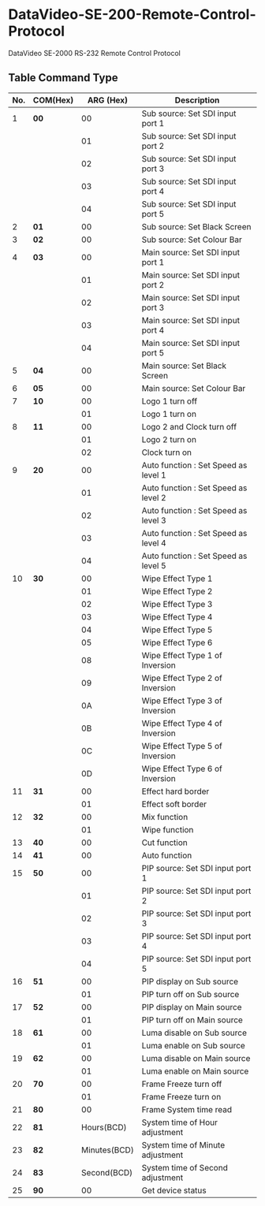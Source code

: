 # DataVideo-SE-200-Remote-Control-Protocol
DataVideo SE-2000 RS-232 Remote Control Protocol

## Table Command Type


| No. | COM(Hex) | ARG (Hex) | Description | 
|--|--|--|--|
| 1 | **00** | 00 | Sub source: Set SDI input port 1 |
|  |  | 01 | Sub source: Set SDI input port 2 |
|  |  | 02 | Sub source: Set SDI input port 3 |
|  |  | 03 | Sub source: Set SDI input port 4 |
|  |  | 04 | Sub source: Set SDI input port 5 |
| 2 | **01** | 00 | Sub source: Set Black Screen |
| 3 | **02** | 00 | Sub source: Set Colour Bar |
| 4 | **03** | 00 | Main source: Set SDI input port 1 | 
|  |  | 01 | Main source: Set SDI input port 2 | 
|  |  | 02 | Main source: Set SDI input port 3 | 
|  |  | 03 | Main source: Set SDI input port 4 | 
|  |  | 04 | Main source: Set SDI input port 5 | 
| 5 | **04** | 00 | Main source: Set Black Screen | 
| 6 | **05** | 00 | Main source: Set Colour Bar | 
| 7 | **10** | 00 |  Logo 1 turn off | 
|  |  | 01 | Logo 1 turn on | 
| 8 | **11** | 00 | Logo 2 and Clock turn off | 
|  |  | 01 | Logo 2 turn on | 
|  |  | 02 | Clock turn on | 
| 9 | **20** | 00 | Auto function : Set Speed as level 1 | 
|  |  | 01 | Auto function : Set Speed as level 2 | 
|  |  | 02 | Auto function : Set Speed as level 3 | 
|  |  | 03 | Auto function : Set Speed as level 4 | 
|  |  | 04 | Auto function : Set Speed as level 5 | 
| 10 | **30** | 00 | Wipe Effect Type 1 |
|  |  | 01 | Wipe Effect Type 2 | 
|  |  | 02 | Wipe Effect Type 3 | 
|  |  | 03 | Wipe Effect Type 4 | 
|  |  | 04 | Wipe Effect Type 5 | 
|  |  | 05 | Wipe Effect Type 6 | 
|  |  | 08 | Wipe Effect Type 1 of Inversion | 
|  |  | 09 | Wipe Effect Type 2 of Inversion | 
|  |  | 0A | Wipe Effect Type 3 of Inversion | 
|  |  | 0B | Wipe Effect Type 4 of Inversion | 
|  |  | 0C | Wipe Effect Type 5 of Inversion | 
|  |  | 0D | Wipe Effect Type 6 of Inversion | 
| 11 | **31** | 00 | Effect hard border | 
|  |  | 01 | Effect soft border | 
| 12 | **32** | 00 | Mix function | 
|  |  | 01 | Wipe function | 
| 13 | **40** | 00 | Cut function | 
| 14 | **41** | 00 | Auto function | 
| 15 | **50**  | 00 | PIP source: Set SDI input port 1 | 
|  |  | 01 | PIP source: Set SDI input port 2 | 
|  |  | 02 | PIP source: Set SDI input port 3 |
|  |  | 03 | PIP source: Set SDI input port 4 |
|  |  | 04 | PIP source: Set SDI input port 5 |
| 16 | **51** | 00 | PIP display on Sub source |
|  |  | 01 | PIP turn off on Sub source |
| 17 | **52** | 00 | PIP display on Main source |
|  |  | 01 | PIP turn off on Main source |
| 18 | **61** | 00 | Luma disable on Sub source |
|  |  | 01 | Luma enable on Sub source |
| 19 | **62** | 00 | Luma disable on Main source |
|  |  | 01 | Luma enable on Main source |
| 20 | **70** | 00 | Frame Freeze turn off |
|  |  | 01 | Frame Freeze turn on |
| 21 | **80** | 00 | Frame System time read |
| 22 | **81** | Hours(BCD) | System time of Hour adjustment |
| 23 | **82** | Minutes(BCD) | System time of Minute adjustment |
| 24 | **83** | Second(BCD) | System time of Second adjustment |
| 25 | **90** | 00 | Get device status |
